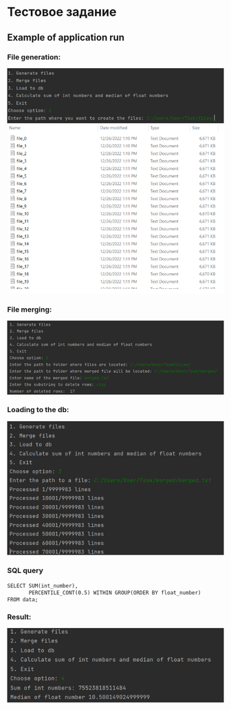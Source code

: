 # Тестовое задание

## Example of application run

### File generation:


![](images/image_1.png)
![](images/image_2.png)


### File merging:
![](images/image_3.png)


### Loading to the db:


![](images/image_4.png)


### SQL query
```postgresql
SELECT SUM(int_number),
       PERCENTILE_CONT(0.5) WITHIN GROUP(ORDER BY float_number)
FROM data;
```

### Result:


![](images/image_5.png)